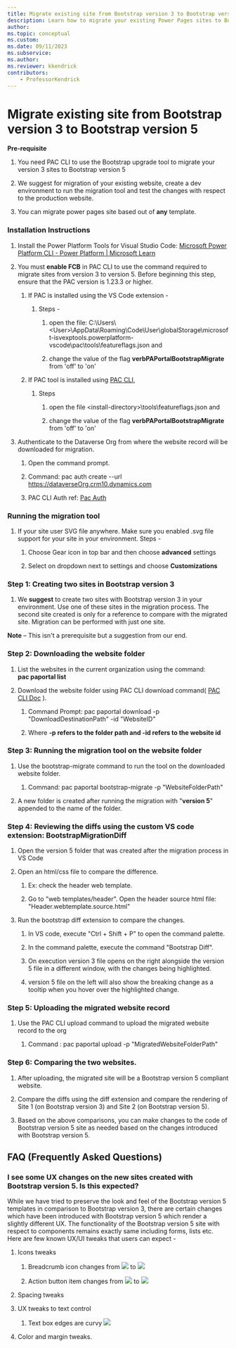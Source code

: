 ```yaml
---
title: Migrate existing site from Bootstrap version 3 to Bootstrap version 5
description: Learn how to migrate your existing Power Pages sites to Bootstrap version 5.
author: 
ms.topic: conceptual
ms.custom: 
ms.date: 09/11/2023
ms.subservice:
ms.author: 
ms.reviewer: kkendrick
contributors:
    - ProfessorKendrick
---
```


# Migrate existing site from Bootstrap version 3 to Bootstrap version 5

**Pre-requisite**

1.  You need PAC CLI to use the Bootstrap upgrade tool to migrate your version 3 sites to Bootstrap version 5

2.  We suggest for migration of your existing website, create a dev environment to run the migration tool and test the changes with respect to the production website.

3.  You can migrate power pages site based out of **any** template.


### **Installation Instructions**

1.  Install the Power Platform Tools for Visual Studio Code: [Microsoft Power Platform CLI - Power Platform \| Microsoft Learn](https://learn.microsoft.com/en-us/power-platform/developer/cli/introduction#install-using-power-platform-tools-for-visual-studio-code)

2.  You must **enable FCB** in PAC CLI to use the command required to migrate sites from version 3 to version 5. Before beginning this step, ensure that the PAC version is 1.23.3 or higher.

    1.  If PAC is installed using the VS Code extension -

        1.  Steps -

            1.  open the file: C:\\Users\\&lt;User&gt;\\AppData\\Roaming\\Code\\User\\globalStorage\\microsoft-isvexptools.powerplatform-vscode\\pac\\tools\\featureflags.json and

            2.  change the value of the flag **verbPAPortalBootstrapMigrate** from 'off' to 'on'

    2.  If PAC tool is installed using [PAC CLI](https://aka.ms/PowerAppsCLI),

        1.  Steps

            1.  open the file &lt;install-directory&gt;\\tools\\featureflags.json and

            2.  change the value of the flag **verbPAPortalBootstrapMigrate** from 'off' to 'on'

3.  Authenticate to the Dataverse Org from where the website record will be downloaded for migration.

    1.  Open the command prompt.

    2.  Command: pac auth create --url https://dataverseOrg.crm10.dynamics.com

    3.  PAC CLI Auth ref: [Pac Auth](https://learn.microsoft.com/en-us/power-platform/developer/cli/reference/auth)

### **Running the migration tool**

1.  If your site user SVG file anywhere. Make sure you enabled .svg file support for your site in your environment. Steps -

    1.  Choose Gear icon in top bar and then choose **advanced** settings

    2.  Select on dropdown next to settings and choose **Customizations**

### **Step 1: Creating two sites in Bootstrap version 3**

1.  We **suggest** to create two sites with Bootstrap version 3 in your environment. Use one of these sites in the migration process. The second site created is only for a reference to compare with the migrated site. Migration can be performed with just one site.

**Note** – This isn't a prerequisite but a suggestion from our end.

### **Step 2: Downloading the website folder**

1.  List the websites in the current organization using the command:  
 **pac paportal list**

2.  Download the website folder using PAC CLI download command( [PAC CLI Doc](https://learn.microsoft.com/en-us/power-platform/developer/cli/reference/paportal#pac-paportal-download) ).

    1.  Command Prompt: pac paportal download -p "DownloadDestinationPath" -id "WebsiteID"

    2.  Where **-p refers to the folder path and -id refers to the website id**

### **Step 3: Running the migration tool on the website folder**

1.  Use the bootstrap-migrate command to run the tool on the downloaded website folder.

    1.  Command: pac paportal bootstrap-migrate -p "WebsiteFolderPath"

2.  A new folder is created after running the migration with "**version 5**" appended to the name of the folder.

### **Step 4: Reviewing the diffs using the custom VS code extension: BootstrapMigrationDiff**

1.  Open the version 5 folder that was created after the migration process in VS Code

2.  Open an html/css file to compare the difference.

    1.  Ex: check the header web template.

    2.  Go to "web templates/header". Open the header source html file: "Header.webtemplate.source.html"

3.  Run the bootstrap diff extension to compare the changes.

    1.  In VS code, execute "Ctrl + Shift + P" to open the command palette.

    2.  In the command palette, execute the command "Bootstrap Diff".

    3.  On execution version 3 file opens on the right alongside the version 5 file in a different window, with the changes being highlighted.

    4.  version 5 file on the left will also show the breaking change as a tooltip when you hover over the highlighted change.

### **Step 5: Uploading the migrated website record**

1.  Use the PAC CLI upload command to upload the migrated website record to the org

    1.  Command : pac paportal upload -p "MigratedWebsiteFolderPath"

### **Step 6: Comparing the two websites.**

1.  After uploading, the migrated site will be a Bootstrap version 5 compliant website.

2.  Compare the diffs using the diff extension and compare the rendering of Site 1 (on Bootstrap version 3) and Site 2 (on Bootstrap version 5).

3.  Based on the above comparisons, you can make changes to the code of Bootstrap version 5 site as needed based on the changes introduced with Bootstrap version 5.

## FAQ (Frequently Asked Questions)

### I see some UX changes on the new sites created with Bootstrap version 5. Is this expected?

While we have tried to preserve the look and feel of the Bootstrap version 5 templates in comparison to Bootstrap version 3, there are certain changes which have been introduced with Bootstrap version 5 which render a slightly different UX. The functionality of the Bootstrap version 5 site with respect to components remains exactly same including forms, lists etc. Here are few known UX/UI tweaks that users can expect -

1.  Icons tweaks

    1.  Breadcrumb icon changes from ![](media/image7.png) to ![](media/image8.png)

    2.  Action button item changes from ![](media/image9.png) to ![](media/image10.png)

2.  Spacing tweaks

3.  UX tweaks to text control

    1.  Text box edges are curvy ![](media/image12.png)

4.  Color and margin tweaks.

